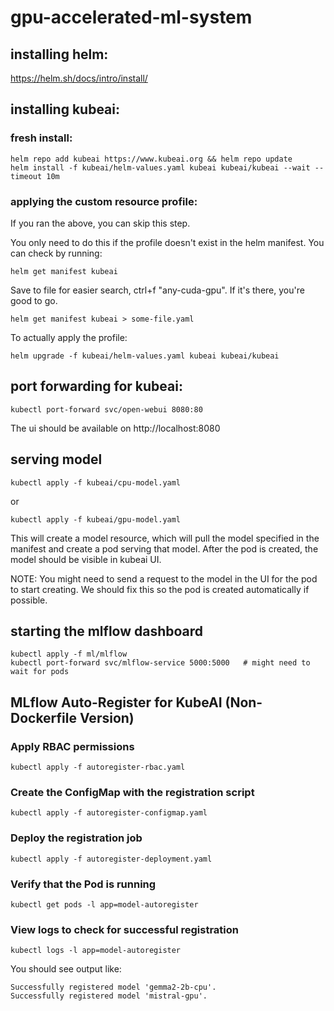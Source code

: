 # gpu-accelerated-ml-system


## installing helm:

https://helm.sh/docs/intro/install/

## installing kubeai:


### fresh install:
```
helm repo add kubeai https://www.kubeai.org && helm repo update
helm install -f kubeai/helm-values.yaml kubeai kubeai/kubeai --wait --timeout 10m
```

### applying the custom resource profile:
If you ran the above, you can skip this step.

You only need to do this if the profile doesn't exist in the helm manifest. You can check by running:

```
helm get manifest kubeai
```

Save to file for easier search, ctrl+f "any-cuda-gpu". If it's there, you're good to go.
```
helm get manifest kubeai > some-file.yaml
```


To actually apply the profile:
```
helm upgrade -f kubeai/helm-values.yaml kubeai kubeai/kubeai
```

## port forwarding for kubeai:

```
kubectl port-forward svc/open-webui 8080:80
```

The ui should be available on http://localhost:8080


## serving model

```
kubectl apply -f kubeai/cpu-model.yaml
```

or

```
kubectl apply -f kubeai/gpu-model.yaml
```

This will create a model resource, which will pull the model specified in the manifest and create a pod serving that model. After the pod is created, the model should be visible in kubeai UI.

NOTE: You might need to send a request to the model in the UI for the pod to start creating. We should fix this so the pod is created automatically if possible.


## starting the mlflow dashboard

```
kubectl apply -f ml/mlflow
kubectl port-forward svc/mlflow-service 5000:5000   # might need to wait for pods
```
## MLflow Auto-Register for KubeAI (Non-Dockerfile Version)

### Apply RBAC permissions
```
kubectl apply -f autoregister-rbac.yaml
```

### Create the ConfigMap with the registration script
```
kubectl apply -f autoregister-configmap.yaml
```

### Deploy the registration job
```
kubectl apply -f autoregister-deployment.yaml
```

### Verify that the Pod is running
```
kubectl get pods -l app=model-autoregister
```

### View logs to check for successful registration
```
kubectl logs -l app=model-autoregister
```
You should see output like:
```
Successfully registered model 'gemma2-2b-cpu'.
Successfully registered model 'mistral-gpu'.
```
